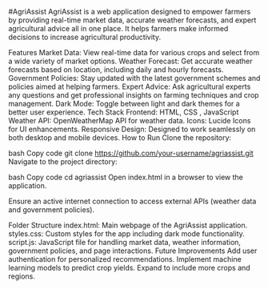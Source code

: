 #AgriAssist
AgriAssist is a web application designed to empower farmers by providing real-time market data, accurate weather forecasts, and expert agricultural advice all in one place. It helps farmers make informed decisions to increase agricultural productivity.

Features
Market Data: View real-time data for various crops and select from a wide variety of market options.
Weather Forecast: Get accurate weather forecasts based on location, including daily and hourly forecasts.
Government Policies: Stay updated with the latest government schemes and policies aimed at helping farmers.
Expert Advice: Ask agricultural experts any questions and get professional insights on farming techniques and crop management.
Dark Mode: Toggle between light and dark themes for a better user experience.
Tech Stack
Frontend: HTML, CSS , JavaScript
Weather API: OpenWeatherMap API for weather data.
Icons: Lucide Icons for UI enhancements.
Responsive Design: Designed to work seamlessly on both desktop and mobile devices.
How to Run
Clone the repository:

bash
Copy code
git clone https://github.com/your-username/agriassist.git
Navigate to the project directory:

bash
Copy code
cd agriassist
Open index.html in a browser to view the application.

Ensure an active internet connection to access external APIs (weather data and government policies).

Folder Structure
index.html: Main webpage of the AgriAssist application.
styles.css: Custom styles for the app including dark mode functionality.
script.js: JavaScript file for handling market data, weather information, government policies, and page interactions.
Future Improvements
Add user authentication for personalized recommendations.
Implement machine learning models to predict crop yields.
Expand to include more crops and regions.


